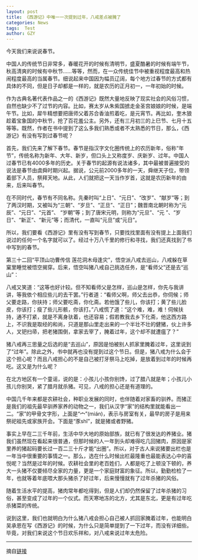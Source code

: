 ```yaml
---
layout: post
title: 《西游记》中唯一一次提到过年，八戒差点被腌了
categories: News
tags:  Test
author: GZY
---
```


今天我们来说说春节。

中国人的传统节日非常多，春暖花开的时候有清明节，盛夏酷暑的时候有端午节，秋高清爽的时候有中秋节……等等，然而，在一众传统佳节中被重视程度最高和热闹程度最高的当属春节。细说起来中国因为幅员辽阔，每个地方过春节的方式都有具体的不同，但是日子却都是一样的，就是农历的正月初一，一年初始的时候。

作为古典名著代表作品之一的《西游记》既然大量地反映了现实社会的风俗习惯，自然也缺少不了过节的内容。比如，赛太岁从朱紫国掳走金圣宫娘娘的时候，是端午节。比如，犀牛精想要把唐师父着苏合香油煎着吃，是元宵节。再比如，奎木狼趁着宝象国的中秋节，抢了百花羞公主。另外，还有三月初三的上巳节、七月十五等等。既然，作者在书中提到了这么多我们熟悉或者不太熟悉的节日，那么，《西游记》有没有写到过春节呢？

首先，我们先来了解下春节。春节是指汉字文化圈传统上的农历新年，俗称“年节”，传统名称为新年、大年、新岁，但口头上又称度岁、庆新岁、过年。中国人过春节已有4000多年的历史。关于春节的起源有说法诸多，其中最被普遍接受的说法是春节由虞舜时期兴起。据说，公元前2000多年的一天，舜继天子位，带领着部下人员，祭拜天地。从此，人们就把这一天当作岁首，这就是农历新年的由来，后来叫春节。

在不同时代，春节有不同名称。先秦时叫“上日”、“元日”、“改岁”、“献岁”等；到了两汉时期，又被叫为“三朝”、“岁旦”、“正旦”、“正日”；魏晋南北朝时称为“元辰”、“元日”、“元首”、 “岁朝”等；到了唐宋元明，则称为“元旦”、“元 ”、“岁日”、“新正”、“新元”等；而清代，一直叫“元旦”或“元日”。

所以，我们要看《西游记》里有没有写到春节，只要找找里面有没有提上上面我们说过的任何一个名字就可以了。经过十万八千里的修行和寻找，我们还真找到了书中写到的春节。

第三十二回“平顶山功曹传信 莲花洞木母逢灾”，悟空派八戒去巡山，八戒躲在草窠里睡觉被悟空揭穿。后来，悟空叫猪八戒自己挑选任务，是“看师父”还是去“巡山”：

八戒又笑道：“这等也好计较。但不知看师父是怎样，巡山是怎样，你先与我讲讲，等我依个相应些儿的去干罢。”行者道：“看师父啊，师父去出恭，你伺候；师父要走路，你扶持；师父要吃斋，你化斋。若他饿了些儿，你该打；黄了些儿脸皮，你该打；瘦了些儿形骸，你该打。”八戒慌了道：“这个难，难，难！伺候扶持，通不打紧，就是不离身驮着，也还容易；假若教我去乡下化斋，他这西方路上，不识我是取经的和尚，只道是那山里走出来的一个半壮不壮的健猪，伙上许多人，叉钯扫帚，把老猪围倒，拿家去宰了，腌着过年，这个却不就遭瘟了？”

猪八戒再三思量之后选的是“去巡山”，原因是怕被别人抓家里腌着过年，这里说到了“过年”。除此之外，书中就再也没有提到过这个节日。但是，猪八戒为什么会于这个担心呢？而且八戒担心的不是自己被打牙祭马上吃掉，是放着到过年的时候再吃。这又是为什么呢？

在北方地区有一个童谣，说的是：小孩儿小孩你别馋，过了腊八就是年；小孩儿小孩儿你别哭，紧了腊月就杀猪。可见，八戒的担心还是有道理的。

中国几千年来都是农耕社会，种职业发展的同时，也伴随着对家畜的驯养。而猪正是我们的祖先最早驯养家养的动物之一，我们从汉字“家”的结构里就能看出一二。“家”的甲骨文字形，上面是“宀”(mián)，表示与房室有关，最早的房子是用来祭祀祖先或家族开会。下面是“豕shǐ”，就是猪或者野猪。

事实上早在二三千年前，生活中华大地的原始部族，就已有了很发达的养猪业。猪我们虽然现在看起来很普通，但那时候的人一年到头却难得吃几回猪肉，原因是家里养的猪起码要长过一百二三十斤才能“出圈”。所以，对于古人来说猪要出栏也是一年当中很重要的事情之一。那么，选在什么时候出栏最隆重也最能表达心中的喜悦呢？当然是过年的时候。农耕社会里的老百姓们，人都是吃了上顿没下顿的，养大一头猪不仅要倾尽全家的力量，更是一个家庭财富的象征。所以，勤勤检检了一年，也就等着年底喂大那头猪杀了好过年，后来慢慢就有了过年杀猪的风俗。

随着生活水平的提高，猪肉常年都吃得到，但是人们却仍然保留了过年杀猪的习俗，甚至变成了过年的一个仪式。而天寒地冻的北方，尤其是东北，更是有过年吃杀猪菜的传统。

说到这里，我们也就明白为什么猪八戒会担心自己被人抓回家腌着过年，也能明白吴承恩在写《西游记》的时候，为什么只是简单提到了一下过年，而没有详细些。毕竟，对我们来说这个节日欢乐祥和，对八戒来说过年太危险。

*****

摘自[链接](http://new.qq.com/omn/20180214/20180214A0KDL4.html)